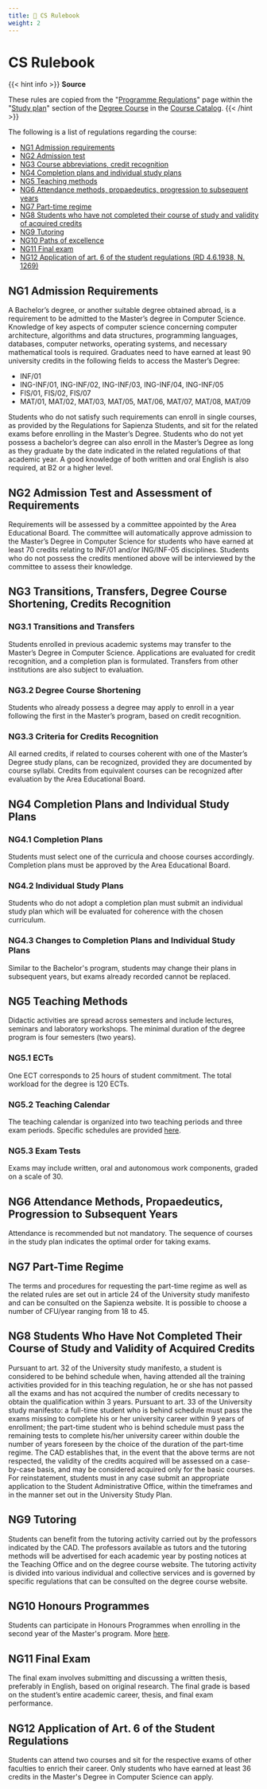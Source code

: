 ```yaml
---
title: 📜 CS Rulebook
weight: 2
---
```


# CS Rulebook

{{< hint info >}}
<i class="fa-solid fa-circle-info" style="color: #74C0FC;"></i> **Source**

These rules are copied from the "[Programme Regulations](https://corsidilaurea.uniroma1.it/en/corso/2024/29932/cds#bootstrap-fieldgroup-nav-item-programme-regulations)" page within the "[Study plan](https://corsidilaurea.uniroma1.it/en/corso/2024/29932/cds)" section of the [Degree Course](https://corsidilaurea.uniroma1.it/en/corso/2024/29932/home) in the [Course Catalog](https://corsidilaurea.uniroma1.it/).
{{< /hint >}}

The following is a list of regulations regarding the course:
- [NG1 Admission requirements](#ng1-admission-requirements)
- [NG2 Admission test](#ng2-admission-test)
- [NG3 Course abbreviations, credit recognition](#ng3-course-abbreviations-credit-recognition)
- [NG4 Completion plans and individual study plans](#ng4-completion-plans-and-individual-study-plans)
- [NG5 Teaching methods](#ng5-teaching-methods)
- [NG6 Attendance methods, propaedeutics, progression to subsequent years](#ng6-attendance-methods-propaedeutics-progression-to-subsequent-years)
- [NG7 Part-time regime](#ng7-part-time-regime)
- [NG8 Students who have not completed their course of study and validity of acquired credits](#ng8-students-who-have-not-completed-their-course-of-study-and-validity-of-acquired-credits)
- [NG9 Tutoring](#ng9-tutoring)
- [NG10 Paths of excellence](#ng10-paths-of-excellence)
- [NG11 Final exam](#ng11-final-exam)
- [NG12 Application of art. 6 of the student regulations (RD 4.6.1938, N. 1269)](#ng12-application-of-art-6-of-the-student-regulations-rd-461938-n-1269)

## NG1 Admission Requirements
A Bachelor’s degree, or another suitable degree obtained abroad, is a requirement to be admitted to the Master’s degree in Computer Science. Knowledge of key aspects of computer science concerning computer architecture, algorithms and data structures, programming languages, databases, computer networks, operating systems, and necessary mathematical tools is required. Graduates need to have earned at least 90 university credits in the following fields to access the Master’s Degree:
- INF/01
- ING-INF/01, ING-INF/02, ING-INF/03, ING-INF/04, ING-INF/05
- FIS/01, FIS/02, FIS/07
- MAT/01, MAT/02, MAT/03, MAT/05, MAT/06, MAT/07, MAT/08, MAT/09

Students who do not satisfy such requirements can enroll in single courses, as provided by the Regulations for Sapienza Students, and sit for the related exams before enrolling in the Master’s Degree. Students who do not yet possess a bachelor’s degree can also enroll in the Master’s Degree as long as they graduate by the date indicated in the related regulations of that academic year. A good knowledge of both written and oral English is also required, at B2 or a higher level.

## NG2 Admission Test and Assessment of Requirements
Requirements will be assessed by a committee appointed by the Area Educational Board. The committee will automatically approve admission to the Master’s Degree in Computer Science for students who have earned at least 70 credits relating to INF/01 and/or ING/INF-05 disciplines. Students who do not possess the credits mentioned above will be interviewed by the committee to assess their knowledge.

## NG3 Transitions, Transfers, Degree Course Shortening, Credits Recognition

### NG3.1 Transitions and Transfers
Students enrolled in previous academic systems may transfer to the Master’s Degree in Computer Science. Applications are evaluated for credit recognition, and a completion plan is formulated. Transfers from other institutions are also subject to evaluation.

### NG3.2 Degree Course Shortening
Students who already possess a degree may apply to enroll in a year following the first in the Master’s program, based on credit recognition.

### NG3.3 Criteria for Credits Recognition
All earned credits, if related to courses coherent with one of the Master’s Degree study plans, can be recognized, provided they are documented by course syllabi. Credits from equivalent courses can be recognized after evaluation by the Area Educational Board.

## NG4 Completion Plans and Individual Study Plans

### NG4.1 Completion Plans
Students must select one of the curricula and choose courses accordingly. Completion plans must be approved by the Area Educational Board.

### NG4.2 Individual Study Plans
Students who do not adopt a completion plan must submit an individual study plan which will be evaluated for coherence with the chosen curriculum.

### NG4.3 Changes to Completion Plans and Individual Study Plans
Similar to the Bachelor's program, students may change their plans in subsequent years, but exams already recorded cannot be replaced.

## NG5 Teaching Methods
Didactic activities are spread across semesters and include lectures, seminars and laboratory workshops. The minimal duration of the degree program is four semesters (two years).

### NG5.1 ECTs
One ECT corresponds to 25 hours of student commitment. The total workload for the degree is 120 ECTs.

### NG5.2 Teaching Calendar
The teaching calendar is organized into two teaching periods and three exam periods. Specific schedules are provided [here](https://corsidilaurea.uniroma1.it/en/corso/2024/29932/programmazione).

### NG5.3 Exam Tests
Exams may include written, oral and autonomous work components, graded on a scale of 30.

## NG6 Attendance Methods, Propaedeutics, Progression to Subsequent Years
Attendance is recommended but not mandatory. The sequence of courses in the study plan indicates the optimal order for taking exams.

## NG7 Part-Time Regime
The terms and procedures for requesting the part-time regime as well as the related rules are set out in article 24 of the University study manifesto and can be consulted on the Sapienza website. It is possible to choose a number of CFU/year ranging from 18 to 45.

## NG8 Students Who Have Not Completed Their Course of Study and Validity of Acquired Credits
Pursuant to art. 32 of the University study manifesto, a student is considered to be behind schedule when, having attended all the training activities provided for in this teaching regulation, he or she has not passed all the exams and has not acquired the number of credits necessary to obtain the qualification within 3 years.
Pursuant to art. 33 of the University study manifesto: a full-time student who is behind schedule must pass the exams missing to complete his or her university career within 9 years of enrollment;
the part-time student who is behind schedule must pass the remaining tests to complete his/her university career within double the number of years foreseen by the choice of the duration of the part-time regime.
The CAD establishes that, in the event that the above terms are not respected, the validity of the credits acquired will be assessed on a case-by-case basis, and may be considered acquired only for the basic courses. For reinstatement, students must in any case submit an appropriate application to the Student Administrative Office, within the timeframes and in the manner set out in the University Study Plan.

## NG9 Tutoring
Students can benefit from the tutoring activity carried out by the professors indicated by the CAD. The professors available as tutors and the tutoring methods will be advertised for each academic year by posting notices at the Teaching Office and on the degree course website.
The tutoring activity is divided into various individual and collective services and is governed by specific regulations that can be consulted on the degree course website.

## NG10 Honours Programmes
Students can participate in Honours Programmes when enrolling in the second year of the Master's program. More [here](https://corsidilaurea.uniroma1.it/en/corso/2024/29932/programmazione).

## NG11 Final Exam
The final exam involves submitting and discussing a written thesis, preferably in English, based on original research. The final grade is based on the student’s entire academic career, thesis, and final exam performance.

## NG12 Application of Art. 6 of the Student Regulations
Students can attend two courses and sit for the respective exams of other faculties to enrich their career. Only students who have earned at least 36 credits in the Master's Degree in Computer Science can apply.
